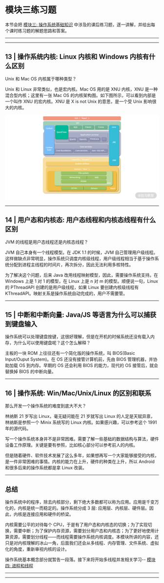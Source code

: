 # 模块三练习题

本节会把 [模块三: 操作系统基础知识](../../notes/module_3) 中涉及的课后练习题，逐一讲解，并给出每个课时练习题的解题思路和答案。

---
---

## 13 | 操作系统内核: Linux 内核和 Windows 内核有什么区别

Unix 和 Mac OS 内核属于哪种类型？

Unix 和 Linux 非常类似，也是宏内核。Mac OS 用的是 XNU 内核，XNU 是一种混合型内核；这里有一张 Mac OS 的内核架构图。如下图所示，可以看到内部是一个叫作 XNU 的宏内核。XNU 是 X is not
Unix 的意思，是一个受 Unix 影响很大的内核。

![](../../images/module_3/e_1.png)

---

## 14 | 用户态和内核态: 用户态线程和内核态线程有什么区别

JVM 的线程是用户态线程还是内核态线程？

JVM 自己本身有一个线程模型。在 JDK 1.1 的时候，JVM 自己管理用户级线程。这样做缺点非常明显，操作系统只调度内核级线程，用户级线程相当于基于操作系统分配到进程主线程的时间片，再次拆分，因此无法利用多核特性。

为了解决这个问题，后来 Java 改用线程映射模型，因此，需要操作系统支持。在 Windows 上是 1 对 1 的模型，在 Linux 上是 n 对 m 的模型。顺便说一句，Linux 的 PThreadAPI 创建的是用户级线程，如果 Linux 要创建内核级线程有 KThreadAPI。映射关系是操作系统自动完成的，用户不需要管。

---

## 15 | 中断和中断向量: Java/JS 等语言为什么可以捕获到键盘输入

操作系统可以处理键盘按键，这很好理解，但是在开机的时候系统还没有载入内存，为什么可以使用键盘呢？这个怎么解释？

主板的一块 ROM 上往往还有一个简化版的操作系统，叫 BIOS(Basic Input/Ouput System)。在 OS 还没有接管计算机前，先由 BIOS 管理机器，并协助加载 OS 到内存。早期的 OS 还会利用 BIOS
的能力，现代的 OS 接管后，就会替换掉 BIOS 的中断向量。

---

## 16 | 操作系统: Win/Mac/Unix/Linux 的区别和联系

那么开发一个操作系统的难度到底大不大？

林纳斯 21 岁写出 Linux，毫无疑问能在 21 岁就写出 Linux 的人定是天赋异禀，林纳斯是参照一个 Minix 系统写的 Linux 内核。如果感兴趣，可以参考这个 1991 年的源代码。

写一个操作系统本身并不是非常困难。需要了解一些基础的数据结构与算法，硬件设备工作原理。关键是要有参照，比如核心部分可以参考前人的内核。

但是随着硬件、软件技术发展了这么多年，如果想再写一个大家能够接受的内核，是一件非常困难的事情。内核的能力在上升，硬件的种类在上升，所以 Android 和很多后来的操作系统都是拿 Linux 改装。

---

## 总结

操作系统中的程序，除去内核部分，剩下绝大多数都可以称为应用。应用是千变万化的，内核是统一而稳定的。操作系统分成 3 层: 应用层、内核层、硬件层。因此，内核是连接应用和硬件的桥梁。

内核需要公平的对待每个
CPU，于是有了用户态和内核态的切换；为了实现切换，需要中断；为了保护内存资源，需要划分用户态和内核态；为了更好地使用计算资源，需要划分线程——而线程需要操作系统内核调度。本模块所讲的内容，还只是对内核理解的冰山一角，后面我们还会从多线程、内存管理、文件系统、虚拟化的角度，重新审视内核的设计。

操作系统基本概念部分就暂告一段落。接下来将开始多线程并发相关学习-- [模块四: 进程和线程](../module_4)

---
---

